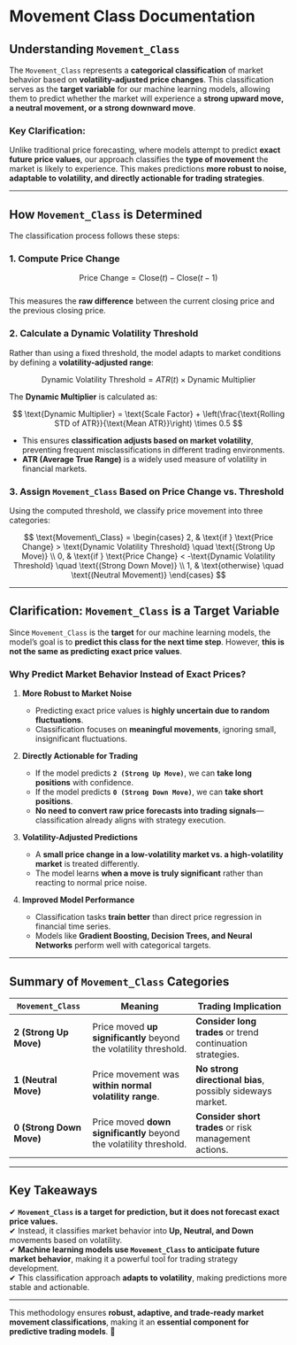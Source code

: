 # **Movement Class Documentation**

## **Understanding `Movement_Class`**
The `Movement_Class` represents a **categorical classification** of market behavior based on **volatility-adjusted price changes**. This classification serves as the **target variable** for our machine learning models, allowing them to predict whether the market will experience a **strong upward move, a neutral movement, or a strong downward move**.

### **Key Clarification:**
Unlike traditional price forecasting, where models attempt to predict **exact future price values**, our approach classifies the **type of movement** the market is likely to experience. This makes predictions **more robust to noise, adaptable to volatility, and directly actionable for trading strategies**.

---

## **How `Movement_Class` is Determined**
The classification process follows these steps:

### **1. Compute Price Change**
$$ \text{Price Change} = \text{Close}(t) - \text{Close}(t-1) $$  
This measures the **raw difference** between the current closing price and the previous closing price.

### **2. Calculate a Dynamic Volatility Threshold**
Rather than using a fixed threshold, the model adapts to market conditions by defining a **volatility-adjusted range**:

$$ \text{Dynamic Volatility Threshold} = ATR(t) \times \text{Dynamic Multiplier} $$  

The **Dynamic Multiplier** is calculated as:

$$ \text{Dynamic Multiplier} = \text{Scale Factor} + \left(\frac{\text{Rolling STD of ATR}}{\text{Mean ATR}}\right) \times 0.5 $$  

- This ensures **classification adjusts based on market volatility**, preventing frequent misclassifications in different trading environments.
- **ATR (Average True Range)** is a widely used measure of volatility in financial markets.

### **3. Assign `Movement_Class` Based on Price Change vs. Threshold**
Using the computed threshold, we classify price movement into three categories:

$$
\text{Movement\_Class} =
\begin{cases} 
2, & \text{if } \text{Price Change} > \text{Dynamic Volatility Threshold} \quad \text{(Strong Up Move)} \\
0, & \text{if } \text{Price Change} < -\text{Dynamic Volatility Threshold} \quad \text{(Strong Down Move)} \\
1, & \text{otherwise} \quad \text{(Neutral Movement)}
\end{cases}
$$

---

## **Clarification: `Movement_Class` is a Target Variable**
Since `Movement_Class` is the **target** for our machine learning models, the model’s goal is to **predict this class for the next time step**. However, **this is not the same as predicting exact price values**.

### **Why Predict Market Behavior Instead of Exact Prices?**
1. **More Robust to Market Noise**  
   - Predicting exact price values is **highly uncertain due to random fluctuations**.  
   - Classification focuses on **meaningful movements**, ignoring small, insignificant fluctuations.  

2. **Directly Actionable for Trading**  
   - If the model predicts **`2 (Strong Up Move)`**, we can **take long positions** with confidence.  
   - If the model predicts **`0 (Strong Down Move)`**, we can **take short positions**.  
   - **No need to convert raw price forecasts into trading signals**—classification already aligns with strategy execution.

3. **Volatility-Adjusted Predictions**  
   - A **small price change in a low-volatility market vs. a high-volatility market** is treated differently.  
   - The model learns **when a move is truly significant** rather than reacting to normal price noise.

4. **Improved Model Performance**  
   - Classification tasks **train better** than direct price regression in financial time series.  
   - Models like **Gradient Boosting, Decision Trees, and Neural Networks** perform well with categorical targets.

---

## **Summary of `Movement_Class` Categories**
| `Movement_Class` | Meaning | Trading Implication |
|-----------------|---------|---------------------|
| **2 (Strong Up Move)** | Price moved **up significantly** beyond the volatility threshold. | **Consider long trades** or trend continuation strategies. |
| **1 (Neutral Move)** | Price movement was **within normal volatility range**. | **No strong directional bias**, possibly sideways market. |
| **0 (Strong Down Move)** | Price moved **down significantly** beyond the volatility threshold. | **Consider short trades** or risk management actions. |

---

## **Key Takeaways**
✔ **`Movement_Class` is a target for prediction, but it does not forecast exact price values.**  
✔ Instead, it classifies market behavior into **Up, Neutral, and Down** movements based on volatility.  
✔ **Machine learning models use `Movement_Class` to anticipate future market behavior**, making it a powerful tool for trading strategy development.  
✔ This classification approach **adapts to volatility**, making predictions more stable and actionable.  

---

This methodology ensures **robust, adaptive, and trade-ready market movement classifications**, making it an **essential component for predictive trading models**. 🚀